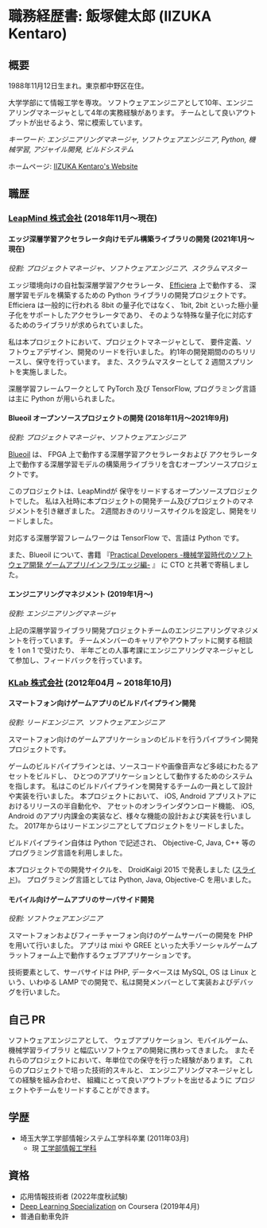 # 職務経歴書: 飯塚健太郎 (IIZUKA Kentaro)

## 概要

1988年11月12日生まれ。東京都中野区在住。

大学学部にて情報工学を専攻。
ソフトウェアエンジニアとして10年、エンジニアリングマネージャとして4年の実務経験があります。
チームとして良いアウトプットが出せるよう、常に模索しています。

*キーワード: エンジニアリングマネージャ, ソフトウェアエンジニア, Python, 機械学習, アジャイル開発, ビルドシステム*

ホームページ: [IIZUKA Kentaro\'s Website](https://iizukak.github.io/)

## 職歴

### [LeapMind 株式会社](https://leapmind.io/) (2018年11月〜現在)

#### エッジ深層学習アクセラレータ向けモデル構築ライブラリの開発 (2021年1月〜現在)

*役割: プロジェクトマネージャ、ソフトウェアエンジニア、スクラムマスター*

エッジ環境向けの自社製深層学習アクセラレータ、 [Efficiera](https://leapmind.io/business/ip/) 上で動作する、
深層学習モデルを構築するための Python ライブラリの開発プロジェクトです。
Efficiera は一般的に行われる 8bit の量子化ではなく、
1bit, 2bit といった極小量子化をサポートしたアクセラレータであり、
そのような特殊な量子化に対応するためのライブラリが求められていました。

私は本プロジェクトにおいて、プロジェクトマネージャとして、
要件定義、ソフトウェアデザイン、開発のリードを行いました。
約1年の開発期間ののちリリースし、保守を行っています。
また、スクラムマスターとして 2 週間スプリントを実施しました。

深層学習フレームワークとして PyTorch 及び TensorFlow, プログラミング言語は主に Python が用いられました。

#### Blueoil オープンソースプロジェクトの開発 (2018年11月〜2021年9月)

*役割: プロジェクトマネージャ、ソフトウェアエンジニア*

[Blueoil](https://github.com/blue-oil/blueoil) は、
FPGA 上で動作する深層学習アクセラレータおよび
アクセラレータ上で動作する深層学習モデルの構築用ライブラリを含むオープンソースプロジェクトです。

このプロジェクトは、LeapMindが
保守をリードするオープンソースプロジェクトでした。
私は入社時に本プロジェクトの開発チーム及びプロジェクトのマネジメントを引き継ぎました。
2週間おきのリリースサイクルを設定し、開発をリードしました。

対応する深層学習フレームワークは TensorFlow で、言語は Python です。

また、Blueoil について、書籍
『[Practical Developers -機械学習時代のソフトウェア開発 ゲームアプリ/インフラ/エッジ編-](https://gihyo.jp/book/2019/978-4-297-10744-4) 』
に CTO と共著で寄稿しました。

#### エンジニアリングマネジメント (2019年1月〜)

*役割: エンジニアリングマネージャ*

上記の深層学習ライブラリ開発プロジェクトチームのエンジニアリングマネジメントを行っています。
チームメンバーのキャリアやアウトプットに関する相談を 1 on 1 で受けたり、
半年ごとの人事考課にエンジニアリングマネージャとして参加し、フィードバックを行っています。

### [KLab 株式会社](https://www.klab.com/jp/) (2012年04月 ~ 2018年10月)

#### スマートフォン向けゲームアプリのビルドパイプライン開発

*役割: リードエンジニア、ソフトウェアエンジニア*

スマートフォン向けのゲームアプリケーションのビルドを行うパイプライン開発プロジェクトです。

ゲームのビルドパイプラインとは、ソースコードや画像音声など多岐にわたるアセットをビルドし、
ひとつのアプリケーションとして動作するためのシステムを指します。
私はこのビルドパイプラインを開発するチームの一員として設計や実装を行いました。
本プロジェクトにおいて、
iOS, Android アプリストアにおけるリリースの半自動化や、
アセットのオンラインダウンロード機能、
iOS, Android のアプリ内課金の実装など、様々な機能の設計および実装を行いました。
2017年からはリードエンジニアとしてプロジェクトをリードしました。

ビルドパイプライン自体は Python で記述され、
Objective-C, Java, C++ 等のプログラミング言語を利用しました。

本プロジェクトでの開発サイクルを、 DroidKaigi 2015 で発表しました
([スライド](https://www.slideshare.net/kentaroiizuka/droidkaigi))。
プログラミング言語としては Python, Java, Objective-C を用いました。

#### モバイル向けゲームアプリのサーバサイド開発

*役割: ソフトウェアエンジニア*

スマートフォンおよびフィーチャーフォン向けのゲームサーバーの開発を PHP を用いて行いました。
アプリは mixi や GREE といった大手ソーシャルゲームプラットフォーム上で動作するウェブアプリケーションです。

技術要素として、サーバサイドは PHP, データベースは MySQL, OS は Linux という、いわゆる
LAMP での開発で、私は開発メンバーとして実装およびデバッグを行いました。

## 自己 PR

ソフトウェアエンジニアとして、
ウェブアプリケーション、モバイルゲーム、機械学習ライブラリ
と幅広いソフトウェアの開発に携わってきました。
またそれらのプロジェクトにおいて、年単位での保守を行った経験があります。
これらのプロジェクトで培った技術的スキルと、
エンジニアリングマネージャとしての経験を組み合わせ、
組織にとって良いアウトプットを出せるように
プロジェクトやチームをリードすることができます。

## 学歴

- 埼玉大学工学部情報システム工学科卒業 (2011年03月)
    - 現 [工学部情報工学科](http://www.ics.saitama-u.ac.jp/)

## 資格

- 応用情報技術者 (2022年度秋試験)
- [Deep Learning Specialization](https://coursera.org/share/6e35705f3383f7161aea89bb2cc84dc4) on Coursera (2019年4月)
- 普通自動車免許